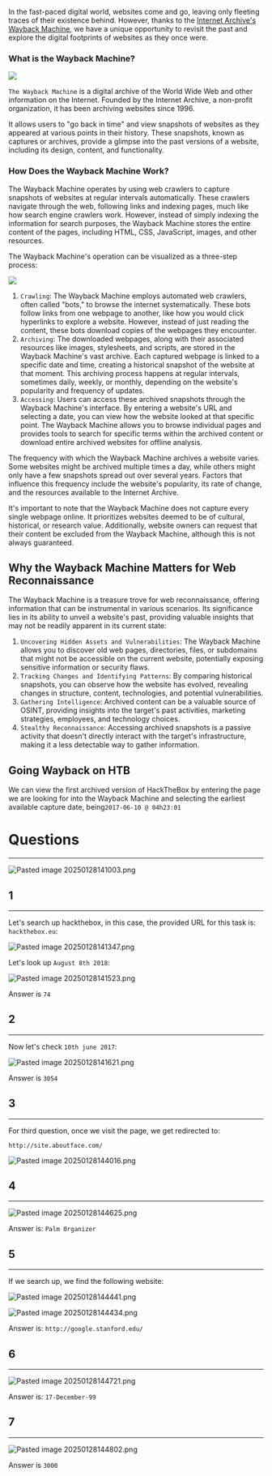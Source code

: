 ﻿---
sticker: lucide//file-search
---
In the fast-paced digital world, websites come and go, leaving only fleeting traces of their existence behind. However, thanks to the [Internet Archive's Wayback Machine](https://web.archive.org/), we have a unique opportunity to revisit the past and explore the digital footprints of websites as they once were.

### What is the Wayback Machine?

![](https://academy.hackthebox.com/storage/modules/144/wayback.png)

`The Wayback Machine` is a digital archive of the World Wide Web and other information on the Internet. Founded by the Internet Archive, a non-profit organization, it has been archiving websites since 1996.

It allows users to "go back in time" and view snapshots of websites as they appeared at various points in their history. These snapshots, known as captures or archives, provide a glimpse into the past versions of a website, including its design, content, and functionality.

### How Does the Wayback Machine Work?

The Wayback Machine operates by using web crawlers to capture snapshots of websites at regular intervals automatically. These crawlers navigate through the web, following links and indexing pages, much like how search engine crawlers work. However, instead of simply indexing the information for search purposes, the Wayback Machine stores the entire content of the pages, including HTML, CSS, JavaScript, images, and other resources.

The Wayback Machine's operation can be visualized as a three-step process:

![](https://mermaid.ink/svg/pako:eNpNjkEOgjAQRa_SzBou0IUJ4lI3uqQsJu1IG2lLhlZjCHe3YGLc_f9m8vMW0NEQSBgYJyvOVxWarmV8jS4Mvajrgzh2DWvrnhtQ4b_t57ZrtKZ53gBU4Ik9OlMWFxWEUJAseVIgSzTIDwUqrOUPc4q3d9AgE2eqgGMeLMg7jnNpeTKY6OSwaPkfJeNS5MtXePdeP1LGQQs)

1. `Crawling`: The Wayback Machine employs automated web crawlers, often called "bots," to browse the internet systematically. These bots follow links from one webpage to another, like how you would click hyperlinks to explore a website. However, instead of just reading the content, these bots download copies of the webpages they encounter.
2. `Archiving`: The downloaded webpages, along with their associated resources like images, stylesheets, and scripts, are stored in the Wayback Machine's vast archive. Each captured webpage is linked to a specific date and time, creating a historical snapshot of the website at that moment. This archiving process happens at regular intervals, sometimes daily, weekly, or monthly, depending on the website's popularity and frequency of updates.
3. `Accessing`: Users can access these archived snapshots through the Wayback Machine's interface. By entering a website's URL and selecting a date, you can view how the website looked at that specific point. The Wayback Machine allows you to browse individual pages and provides tools to search for specific terms within the archived content or download entire archived websites for offline analysis.

The frequency with which the Wayback Machine archives a website varies. Some websites might be archived multiple times a day, while others might only have a few snapshots spread out over several years. Factors that influence this frequency include the website's popularity, its rate of change, and the resources available to the Internet Archive.

It's important to note that the Wayback Machine does not capture every single webpage online. It prioritizes websites deemed to be of cultural, historical, or research value. Additionally, website owners can request that their content be excluded from the Wayback Machine, although this is not always guaranteed.

## Why the Wayback Machine Matters for Web Reconnaissance

The Wayback Machine is a treasure trove for web reconnaissance, offering information that can be instrumental in various scenarios. Its significance lies in its ability to unveil a website's past, providing valuable insights that may not be readily apparent in its current state:

1. `Uncovering Hidden Assets and Vulnerabilities`: The Wayback Machine allows you to discover old web pages, directories, files, or subdomains that might not be accessible on the current website, potentially exposing sensitive information or security flaws.
2. `Tracking Changes and Identifying Patterns`: By comparing historical snapshots, you can observe how the website has evolved, revealing changes in structure, content, technologies, and potential vulnerabilities.
3. `Gathering Intelligence`: Archived content can be a valuable source of OSINT, providing insights into the target's past activities, marketing strategies, employees, and technology choices.
4. `Stealthy Reconnaissance`: Accessing archived snapshots is a passive activity that doesn't directly interact with the target's infrastructure, making it a less detectable way to gather information.

## Going Wayback on HTB

We can view the first archived version of HackTheBox by entering the page we are looking for into the Wayback Machine and selecting the earliest available capture date, being`2017-06-10 @ 04h23:01`


# Questions
---

![Pasted image 20250128141003.png](../../../IMAGES/Pasted%20image%2020250128141003.png)
## 1
---

Let's search up hackthebox, in this case, the provided URL for this task is: `hackthebox.eu`:

![Pasted image 20250128141347.png](../../../IMAGES/Pasted%20image%2020250128141347.png)

Let's look up `August 8th 2018`:

![Pasted image 20250128141523.png](../../../IMAGES/Pasted%20image%2020250128141523.png)

Answer is `74`
## 2
---


Now let's check `10th june 2017`:

![Pasted image 20250128141621.png](../../../IMAGES/Pasted%20image%2020250128141621.png)

Answer is `3054`

## 3
---

For third question, once we visit the page, we get redirected to: 

`http://site.aboutface.com/`

![Pasted image 20250128144016.png](../../../IMAGES/Pasted%20image%2020250128144016.png)

## 4
---

![Pasted image 20250128144625.png](../../../IMAGES/Pasted%20image%2020250128144625.png)

Answer is: `Palm 0rganizer`


## 5
---

If we search up, we find the following website:

![Pasted image 20250128144441.png](../../../IMAGES/Pasted%20image%2020250128144441.png)


![Pasted image 20250128144434.png](../../../IMAGES/Pasted%20image%2020250128144434.png)


Answer is: `http://google.stanford.edu/`

## 6
---

![Pasted image 20250128144721.png](../../../IMAGES/Pasted%20image%2020250128144721.png)

Answer is: `17-December-99`

## 7
---

![Pasted image 20250128144802.png](../../../IMAGES/Pasted%20image%2020250128144802.png)

Answer is `3000`


